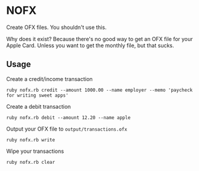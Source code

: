 # NOFX

Create OFX files. You shouldn't use this.

Why does it exist? Because there's no good way to get an OFX file for your Apple Card. Unless you want to get the monthly file, but that sucks.

## Usage

Create a credit/income transaction

`ruby nofx.rb credit --amount 1000.00 --name employer --memo 'paycheck for writing sweet apps'`

Create a debit transaction

`ruby nofx.rb debit --amount 12.20 --name apple`

Output your OFX file to `output/transactions.ofx`

`ruby nofx.rb write`

Wipe your transactions

`ruby nofx.rb clear`
